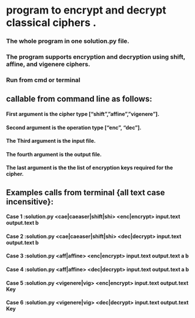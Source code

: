 # program to encrypt and decrypt classical ciphers .

### The whole program in one solution.py file.
### The program supports encryption and decryption using shift, affine, and vigenere ciphers.
### Run from cmd or terminal
## callable from command line as follows:
  #### First argument is the cipher type [“shift”,”affine”,”vigenere”].
  #### Second argument is the operation type [“enc”, “dec”].
  #### The Third argument is the input file.
  #### The fourth argument is the output file.
  #### The last argument is the the list of encryption keys required for the cipher.
## Examples calls from terminal {all text case incensitive}:
####   Case 1 :solution.py <cae|caeaser|shift|shi> <enc|encrypt> input.text output.text b
####   Case 2 :solution.py <cae|caeaser|shift|shi> <dec|decrypt> input.text output.text b
####   Case 3 :solution.py <aff|affine> <enc|encrypt> input.text output.text a b
####   Case 4 :solution.py <aff|affine> <dec|decrypt> input.text output.text a b
####   Case 5 :solution.py <vigenere|vig> <enc|encrypt> input.text output.text Key
####   Case 6 :solution.py <vigenere|vig> <dec|decrypt> input.text output.text Key
